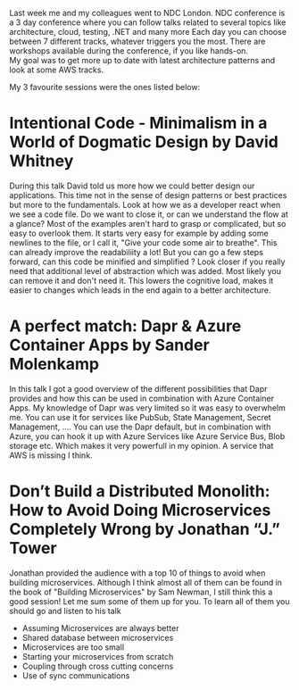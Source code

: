 Last week me and my colleagues went to NDC London. NDC conference is a 3 day conference where you can follow talks related to several topics like architecture, cloud, testing, .NET and many more
Each day you can choose between 7 different tracks, whatever triggers you the most. There are workshops available during the conference, if you like hands-on.  
My goal was to get more up to date with latest architecture patterns and look at some AWS tracks. 

My 3 favourite sessions were the ones listed below:

# Intentional Code - Minimalism in a World of Dogmatic Design by David Whitney
During this talk David told us more how we could better design our applications. This time not in the sense of design patterns or best practices but more to the fundamentals. Look at how we as a developer react when we see a code file. Do we want to close it, or can we understand the flow at a glance? 
Most of the examples aren't hard to grasp or complicated, but so easy to overlook them. It starts very easy for example by adding some newlines to the file, or I  call it, "Give your code some air to breathe". This can already improve the readabiliity a lot! 
But you can go a few steps forward, can this code be minified and simplified ? Look closer if you really need that additional level of abstraction which was added. Most likely you can remove it and don't need it. This lowers the cognitive load, makes it easier to changes which leads in the end again to a better architecture.   

# A perfect match: Dapr & Azure Container Apps by Sander Molenkamp
In this talk I got a good overview of the different possibilities that Dapr provides and how this can be used in combination with Azure Container Apps. My knowledge of Dapr was very limited so it was easy to overwhelm me. 
You can use it for services like PubSub, State Management, Secret Management, .... You can use the Dapr default, but in combination with Azure, you can hook it up with Azure Services like Azure Service Bus, Blob storage etc. Which makes it very powerfull in my opinion. A service that AWS is missing I think. 

# Don’t Build a Distributed Monolith: How to Avoid Doing Microservices Completely Wrong by Jonathan “J.” Tower
Jonathan provided the audience with a top 10 of things to avoid when building microservices. Although I think almost all of them can be found in the book of "Building Microservices" by Sam Newman, I still think this a good session! 
Let me sum some of them up for you. To learn all of them you should go and listen to his talk 
- Assuming Microservices are always better 
- Shared database between microservices
- Microservices are too small 
- Starting your microservices from scratch
- Coupling through cross cutting concerns
- Use of sync communications 
